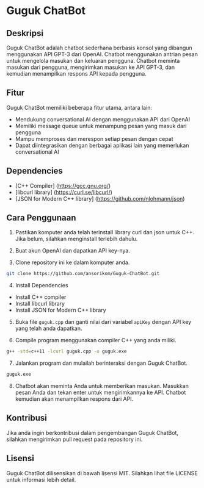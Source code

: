 # Guguk ChatBot

## Deskripsi

Guguk ChatBot adalah chatbot sederhana berbasis konsol yang dibangun menggunakan API GPT-3 dari OpenAI. Chatbot menggunakan antrian pesan untuk mengelola masukan dan keluaran pengguna. Chatbot meminta masukan dari pengguna, mengirimkan masukan ke API GPT-3, dan kemudian menampilkan respons API kepada pengguna.

## Fitur

Guguk ChatBot memiliki beberapa fitur utama, antara lain:

- Mendukung conversational AI dengan menggunakan API dari OpenAI
- Memiliki message queue untuk menampung pesan yang masuk dari pengguna
- Mampu memproses dan merespon setiap pesan dengan cepat
- Dapat diintegrasikan dengan berbagai aplikasi lain yang memerlukan conversational AI

## Dependencies
- [C++ Compiler] (https://gcc.gnu.org/)
- [libcurl library] (https://curl.se/libcurl/)
- [JSON for Modern C++ library] (https://github.com/nlohmann/json)

## Cara Penggunaan

1. Pastikan komputer anda telah terinstall library curl dan json untuk C++. Jika belum, silahkan menginstall terlebih dahulu.

2. Buat akun OpenAI dan dapatkan API key-nya.

3. Clone repository ini ke dalam komputer anda.

```bash
git clone https://github.com/ansorikom/Guguk-ChatBot.git
```

4. Install Dependencies
- Install C++ compiler
- Install libcurl library
- Install JSON for Modern C++ library

5. Buka file `guguk.cpp` dan ganti nilai dari variabel `apiKey` dengan API key yang telah anda dapatkan.

6. Compile program menggunakan compiler C++ yang anda miliki.

```bash
g++ -std=c++11 -lcurl guguk.cpp -o guguk.exe
```
7. Jalankan program dan mulailah berinteraksi dengan Guguk ChatBot.

```bash
guguk.exe
```

8. Chatbot akan meminta Anda untuk memberikan masukan. Masukkan pesan Anda dan tekan enter untuk mengirimkannya ke API. Chatbot kemudian akan menampilkan respons dari API.

## Kontribusi

Jika anda ingin berkontribusi dalam pengembangan Guguk ChatBot, silahkan mengirimkan pull request pada repository ini.

## Lisensi

Guguk ChatBot dilisensikan di bawah lisensi MIT. Silahkan lihat file LICENSE untuk informasi lebih detail.
